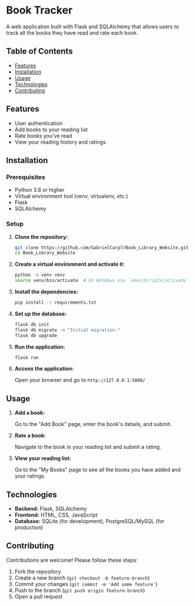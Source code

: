# Book Tracker

A web application built with Flask and SQLAlchemy that allows users to track all the books they have read and rate each book.

## Table of Contents

- [Features](#features)
- [Installation](#installation)
- [Usage](#usage)
- [Technologies](#technologies)
- [Contributing](#contributing)

## Features

- User authentication
- Add books to your reading list
- Rate books you've read
- View your reading history and ratings

## Installation

### Prerequisites

- Python 3.8 or higher
- Virtual environment tool (venv, virtualenv, etc.)
- Flask
- SQLAlchemy

### Setup

1. **Clone the repository:**

    ```bash
    git clone https://github.com/GabrielCarp7/Book_Library_Website.git
    cd Book_Library_Website
    ```

2. **Create a virtual environment and activate it:**

    ```bash
    python -m venv venv
    source venv/bin/activate  # On Windows use `venv\Scripts\activate`
    ```

3. **Install the dependencies:**

    ```bash
    pip install -r requirements.txt
    ```

4. **Set up the database:**

    ```bash
    flask db init
    flask db migrate -m "Initial migration."
    flask db upgrade
    ```

5. **Run the application:**

    ```bash
    flask run
    ```

6. **Access the application:**

    Open your browser and go to `http://127.0.0.1:5000/`

## Usage

1. **Add a book:**

    Go to the "Add Book" page, enter the book's details, and submit.

2. **Rate a book:**

    Navigate to the book in your reading list and submit a rating.

3. **View your reading list:**

    Go to the "My Books" page to see all the books you have added and your ratings.

## Technologies

- **Backend:** Flask, SQLAlchemy
- **Frontend:** HTML, CSS, JavaScript
- **Database:** SQLite (for development), PostgreSQL/MySQL (for production)

## Contributing

Contributions are welcome! Please follow these steps:

1. Fork the repository
2. Create a new branch (`git checkout -b feature-branch`)
3. Commit your changes (`git commit -m 'Add some feature'`)
4. Push to the branch (`git push origin feature-branch`)
5. Open a pull request
